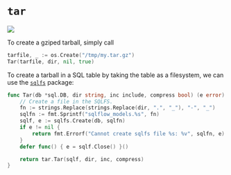 # `tar`

![](https://travis-ci.org/wangkuiyi/tar.svg?branch=develop)

To create a gziped tarball, simply call

```go
tarfile, _ := os.Create("/tmp/my.tar.gz")
Tar(tarfile, dir, nil, true)
```

To create a tarball in a SQL table by taking the table as a filesystem, we can use the [`sqlfs`](https://github.com/wangkuiyi/sqlfs) package:

```go
func Tar(db *sql.DB, dir string, inc include, compress bool) (e error) {
	// Create a file in the SQLFS.
	fn := strings.Replace(strings.Replace(dir, ".", "_"), "-", "_")
	sqlfn := fmt.Sprintf("sqlflow_models.%s", fn)
	sqlf, e := sqlfs.Create(db, sqlfn)
	if e != nil {
		return fmt.Errorf("Cannot create sqlfs file %s: %v", sqlfn, e)
	}
	defer func() { e = sqlf.Close() }()

	return tar.Tar(sqlf, dir, inc, compress)
}
```
